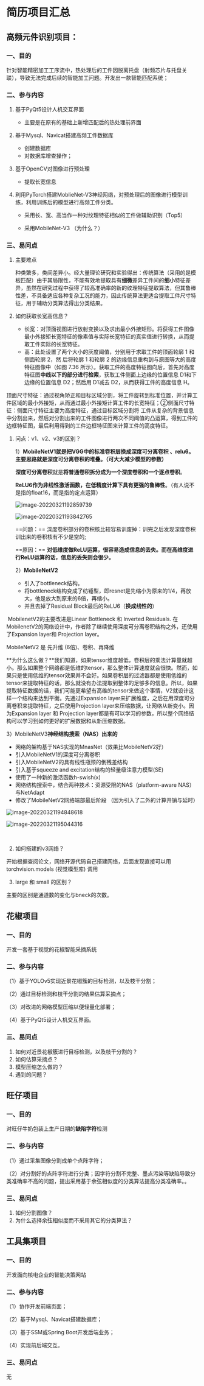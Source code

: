 # 简历项目汇总

## **高频元件识别项目：**

### 一、目的

针对智能精密加工工序流中，热处理后的工件因脱离托盘（射频芯片与托盘关联），导致无法完成后续的智能加工问题。开发出一款智能匹配系统；

### 二、参与内容

1. 基于PyQt5设计人机交互界面
   - 主要是在原有的基础上新增匹配后的热处理前界面

2. 基于Mysql、Navicat搭建高频工件数据库
   - 创建数据库
   - 对数据库增查操作；

3. 基于OpenCV对图像进行预处理
   - 提取长宽信息

4. 利用PyTorch搭建MoblieNet-V3神经网络，对预处理后的图像进行模型训练，利用训练后的模型进行高频工件分类。

   - 采用长、宽、高当作一种对纹理特征相似的工件做辅助识别（Top5）

   - 采用MobileNet-V3 （为什么？）

### 三、易问点

1. 主要难点

   种类繁多，类间差异小。经大量理论研究和实验得出：传统算法（采用的是模板匹配）由于其局限性，不能有效地提取具有**细微**差异工件间的**细小**特征差异，虽然在研究过程中获得了较高准确率的新的纹理特征提取算法，但其鲁棒性差，不具备适应各种复杂工况的能力，因此传统算法更适合提取工件尺寸特征，用于辅助分类算法得出分类结果。

1. 如何获取长宽高信息？

   - 长宽：对顶面视图进行放射变换以及求出最小外接矩形。将获得工件图像最小外接矩长宽特征的像素值与实际长宽特征的真实值进行转换，从而提取工件实际的长宽特征。
   - 高：此处设置了两个大小的灰度阈值，分别用于求取工件的顶面轮廓 1 和侧面轮廓 2，然 后将轮廓 1 和轮廓 2 的边缘信息重构到与原图等大的高度特征图像中（如图 7.36 所示）。获取工件的高度特征图向后，首先对高度特征图**中线以下的部分进行检索**，获取工件侧面上边缘的位置信息 D1和下边缘的位置信息 D2；然后用 D1减去 D2，从而获得工件的高度信息 H。

顶面尺寸特征：通过视角矫正和目标区域分割，将工件旋转到标准位置，并计算工件区域的最小外接矩，从而通过最小外接矩计算工件的长宽特征；②侧面尺寸特征：侧面尺寸特征主要为高度特征，通过目标区域分割将 工件从复杂的背景信息中分割出来，然后对分割出来的工件图像进行两次不同阈值的凸运算，得到工件的边框特征图，最后利用得到的工件边框特征图来计算工件的高度特征。

1. 问点：v1、v2、v3的区别？

   1）**MobileNetV1就是把VGG中的标准卷积层换成深度可分离卷积 、relu6。**主要思路就是深度可分离卷积的堆叠。**（可大大减少模型的参数）**

   **深度可分离卷积**就是**将普通卷积拆分成为一个深度卷积和一个逐点卷积**。

   **ReLU6作为非线性激活函数，在低精度计算下具有更强的鲁棒性**。（有人说不是指的float16，而是指的定点运算）

   ![image-20220321192859739](C:\Users\spade\AppData\Roaming\Typora\typora-user-images\image-20220321192859739.png)

   ![image-20220321193842765](简历项目汇总：.assets/image-20220321193842765.png)

   

   ==问题：== 深度卷积部分的卷积核比较容易训废掉：训完之后发现深度卷积训出来的卷积核有不少是空的;

   ==原因：== **对低维度做ReLU运算，很容易造成信息的丢失。而在高维度进行ReLU运算的话，信息的丢失则会很少。**

   2）**MobileNetV2** 

   - 引入了bottleneck结构。
   - 将bottleneck结构变成了纺锤型，即resnet是先缩小为原来的1/4，再放大，他是放大到原来的6倍，再缩小。
   - 并且去掉了Residual Block最后的ReLU6（**换成线性的**）

​     MobilenetV2的主要改进是Linear Bottleneck 和 Inverted Residuals. 在MobilenetV2的网络设计中，作者除了继续使用深度可分离卷积结构之外，还使用了Expansion layer和 Projection layer。

MobileNetV2 是 先升维 (6倍)、卷积、再降维

**为什么这么做？**我们知道，如果tensor维度越低，卷积层的乘法计算量就越小。那么如果整个网络都是低维的tensor，那么整体计算速度就会很快。然而，如果只是使用低维的tensor效果并不会好。如果卷积层的过滤器都是使用低维的tensor来提取特征的话，那么就没有办法提取到整体的足够多的信息。所以，如果提取特征数据的话，我们可能更希望有高维的tensor来做这个事情，V2就设计这样一个结构来达到平衡。先通过Expansion layer来扩展维度，之后在用深度可分离卷积来提取特征，之后使用Projection layer来压缩数据，让网络从新变小。因为Expansion layer 和 Projection layer都是有可以学习的参数，所以整个网络结构可以学习到如何更好的扩展数据和从新压缩数据。

3）MobileNetV3**神经结构搜索（NAS）出来的**

- 网络的架构基于NAS实现的MnasNet（效果比MobileNetV2好）
- 引入MobileNetV1的深度可分离卷积
- 引入MobileNetV2的具有线性瓶颈的倒残差结构
- 引入基于squeeze and excitation结构的轻量级注意力模型(SE)
- 使用了一种新的激活函数h-swish(x)
- 网络结构搜索中，结合两种技术：资源受限的NAS（platform-aware NAS）与NetAdapt
- 修改了MobileNetV2网络端部最后阶段 （因为引入了二外的计算开销与延时）

![image-20220321194848618](简历项目汇总：.assets/image-20220321194848618.png)

![image-20220321195044316](简历项目汇总：.assets/image-20220321195044316.png)

​    

2. 如何搭建的v3网络？

开始根据查阅论文，网络开源代码自己搭建网络，后面发现直接可以用torchvision.models (视觉模型库) 调用

3. large 和 small 的区别？

主要的区别是通道数的变化与bneck的次数。

## 花椒项目

### 一、目的

开发一套基于视觉的花椒智能采摘系统

### 二、参与内容

（1）基于YOLOv5实现近景花椒簇的目标检测，以及枝干分割；

（2）通过目标检测和枝干分割的结果估算采摘点；

（3）对改进的网络模型压缩以便轻量化部署；

（4）基于PyQt5设计人机交互界面。

### 三、易问点

1. 如何对近景花椒簇进行目标检测，以及枝干分割的？
2. 如何估算采摘点？
3. 模型压缩怎么做的？
4. 遇到的问题？

## 旺仔项目

### 一、目的

对旺仔牛奶包装上生产日期的**缺陷字符**检测

### 二、参与内容

（1）通过采集图像分割成单个点阵字符；

（2）对分割好的点阵字符进行分类；因字符分割不完整、墨点污染等缺陷导致分类准确率不高的问题，提出采用基于余弦相似度的分类算法提高分类准确率。。

### 三、易问点

1. 如何分割图像？
2. 为什么选择余弦相似度而不采用其它的分类算法？

## 工具集项目

### 一、目的

开发面向核电企业的智能决策网站

### 二、参与内容

（1）协作开发前端页面；

（2）基于Mysql、Navicat搭建数据库；

（3）基于SSM或Spring Boot开发后端业务；

（4）实现前后端交互。

### 三、易问点

无